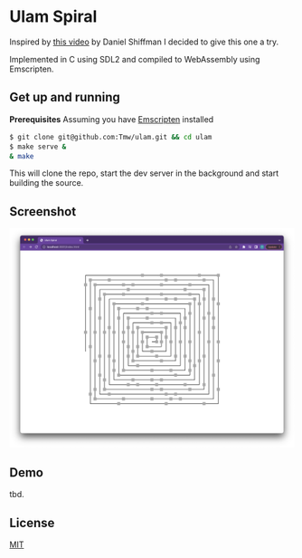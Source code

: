 # Ulam Spiral

Inspired by [this video](https://www.youtube.com/watch?v=a35KWEjRvc0) by Daniel
Shiffman I decided to give this one a try.

Implemented in C using SDL2 and compiled to WebAssembly using Emscripten.

## Get up and running

**Prerequisites**
Assuming you have [Emscripten](https://emscripten.org/) installed

```bash
$ git clone git@github.com:Tmw/ulam.git && cd ulam
$ make serve &
& make
```
This will clone the repo, start the dev server in the background and start
building the source.

## Screenshot
<img src="assets/ulam.png" alt="ulam" />

## Demo
tbd.

## License
[MIT](./LICENSE)
